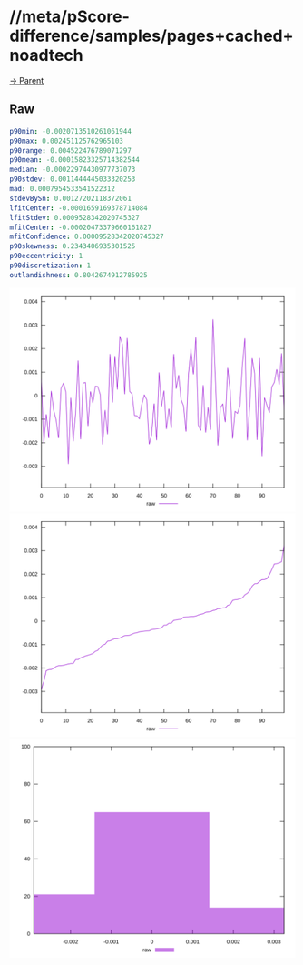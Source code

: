 
# //meta/pScore-difference/samples/pages+cached+noadtech

[→ Parent](../..)


## Raw


```yaml
p90min: -0.0020713510261061944
p90max: 0.002451125762965103
p90range: 0.004522476789071297
p90mean: -0.00015823325714382544
median: -0.00022974430977737073
p90stdev: 0.0011444445033320253
mad: 0.0007954533541522312
stdevBySn: 0.00127202118372061
lfitCenter: -0.0001659169378714084
lfitStdev: 0.0009528342020745327
mfitCenter: -0.00020473379660161827
mfitConfidence: 0.00009528342020745327
p90skewness: 0.2343406935301525
p90eccentricity: 1
p90discretization: 1
outlandishness: 0.8042674912785925

```

![PLOT: raw-values](./raw/values.svg)![PLOT: raw-sorted](./raw/sorted.svg)![PLOT: raw-histogram](./raw/histogram.svg)